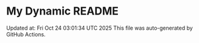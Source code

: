# My Dynamic README
Updated at: Fri Oct 24 03:01:34 UTC 2025
This file was auto-generated by GitHub Actions.
